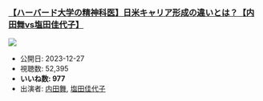 ### [【ハーバード大学の精神科医】日米キャリア形成の違いとは？【内田舞vs塩田佳代子】](https://www.youtube.com/watch?v=L3o3-eRRq5Q)
[![](https://img.youtube.com/vi/L3o3-eRRq5Q/sddefault.jpg)](https://www.youtube.com/watch?v=L3o3-eRRq5Q)
-   公開日: 2023-12-27
-   視聴数: 52,395
-   **いいね数: 977**
-   出演者: [内田舞](/rehacq_fan/people/内田舞 "wikilink"), [塩田佳代子](/rehacq_fan/people/塩田佳代子 "wikilink")
